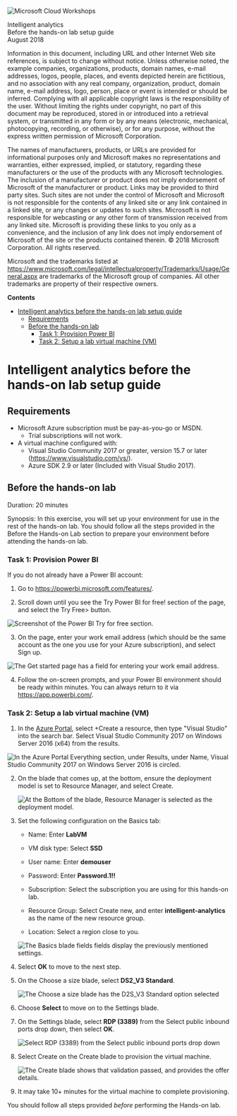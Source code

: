 ![](https://github.com/Microsoft/MCW-Template-Cloud-Workshop/raw/master/Media/ms-cloud-workshop.png "Microsoft Cloud Workshops")

<div class="MCWHeader1">
Intelligent analytics
</div>

<div class="MCWHeader2">
Before the hands-on lab setup guide
</div>

<div class="MCWHeader3">
August 2018
</div>

Information in this document, including URL and other Internet Web site references, is subject to change without notice. Unless otherwise noted, the example companies, organizations, products, domain names, e-mail addresses, logos, people, places, and events depicted herein are fictitious, and no association with any real company, organization, product, domain name, e-mail address, logo, person, place or event is intended or should be inferred. Complying with all applicable copyright laws is the responsibility of the user. Without limiting the rights under copyright, no part of this document may be reproduced, stored in or introduced into a retrieval system, or transmitted in any form or by any means (electronic, mechanical, photocopying, recording, or otherwise), or for any purpose, without the express written permission of Microsoft Corporation.

The names of manufacturers, products, or URLs are provided for informational purposes only and Microsoft makes no representations and warranties, either expressed, implied, or statutory, regarding these manufacturers or the use of the products with any Microsoft technologies. The inclusion of a manufacturer or product does not imply endorsement of Microsoft of the manufacturer or product. Links may be provided to third party sites. Such sites are not under the control of Microsoft and Microsoft is not responsible for the contents of any linked site or any link contained in a linked site, or any changes or updates to such sites. Microsoft is not responsible for webcasting or any other form of transmission received from any linked site. Microsoft is providing these links to you only as a convenience, and the inclusion of any link does not imply endorsement of Microsoft of the site or the products contained therein.
© 2018 Microsoft Corporation. All rights reserved.

Microsoft and the trademarks listed at <https://www.microsoft.com/legal/intellectualproperty/Trademarks/Usage/General.aspx> are trademarks of the Microsoft group of companies. All other trademarks are property of their respective owners.

**Contents**

<!-- TOC -->

- [Intelligent analytics before the hands-on lab setup guide](#Intelligent-analytics-before-the-hands-on-lab-setup-guide)
    - [Requirements](#requirements)
    - [Before the hands-on lab](#before-the-hands-on-lab)
        - [Task 1: Provision Power BI](#task-1-provision-power-BI)
        - [Task 2: Setup a lab virtual machine (VM)](#task-2-setup-a-lab-virtual-machine-(VM))

<!-- /TOC -->

# Intelligent analytics before the hands-on lab setup guide

## Requirements

- Microsoft Azure subscription must be pay-as-you-go or MSDN.
  - Trial subscriptions will not work.
- A virtual machine configured with:
  - Visual Studio Community 2017 or greater, version 15.7 or later (<https://www.visualstudio.com/vs/>).
  - Azure SDK 2.9 or later (Included with Visual Studio 2017).

## Before the hands-on lab

Duration: 20 minutes

Synopsis: In this exercise, you will set up your environment for use in the rest of the hands-on lab. You should follow all the steps provided in the Before the Hands-on Lab section to prepare your environment before attending the hands-on lab.

### Task 1: Provision Power BI

If you do not already have a Power BI account:

1. Go to <https://powerbi.microsoft.com/features/>.

2. Scroll down until you see the Try Power BI for free! section of the page, and select the Try Free\> button.

![Screenshot of the Power BI Try for free section.](media/setup3.png 'Power BI Try for free section')

3. On the page, enter your work email address (which should be the same account as the one you use for your Azure subscription), and select Sign up.

![The Get started page has a field for entering your work email address.](media/setup4.png 'Get started page')

4. Follow the on-screen prompts, and your Power BI environment should be ready within minutes. You can always return to it via <https://app.powerbi.com/>.

### Task 2: Setup a lab virtual machine (VM)

1. In the [Azure Portal](https://portal.azure.com/), select +Create a resource, then type "Visual Studio" into the search bar. Select Visual Studio Community 2017 on Windows Server 2016 (x64) from the results. 

![In the Azure Portal Everything section, under Results, under Name, Visual Studio Community 2017 on Windows Server 2016 is circled.](media/setup5.png 'Azure Portal Everything section')

2. On the blade that comes up, at the bottom, ensure the deployment model is set to Resource Manager, and select Create.

    ![At the Bottom of the blade, Resource Manager is selected as the deployment model.](media/setup6.png 'Bottom of the blade')

3. Set the following configuration on the Basics tab:

    - Name: Enter **LabVM**

    - VM disk type: Select **SSD**

    - User name: Enter **demouser**

    - Password: Enter **Password.1!!**

    - Subscription: Select the subscription you are using for this hands-on lab.

    - Resource Group: Select Create new, and enter **intelligent-analytics** as the name of the new resource group.

    - Location: Select a region close to you.

    ![The Basics blade fields fields display the previously mentioned settings.](media/setup7.png 'Basics blade')

4. Select **OK** to move to the next step.

5. On the Choose a size blade, select **DS2_V3 Standard**.

    ![The Choose a size blade has the D2S_V3 Standard option selected](media/setup-vm-size.png 'Choose a size blade')

6. Choose **Select** to move on to the Settings blade.

7. On the Settings blade, select **RDP (3389)** from the Select public inbound ports drop down, then select **OK**.

    ![Select RDP (3389) from the Select public inbound ports drop down](media/setup-vm-settings.png 'Setting blade')

8. Select Create on the Create blade to provision the virtual machine.

    ![The Create blade shows that validation passed, and provides the offer details.](media/setup9.png 'Create blade')

9. It may take 10+ minutes for the virtual machine to complete provisioning.

You should follow all steps provided *before* performing the Hands-on lab.
